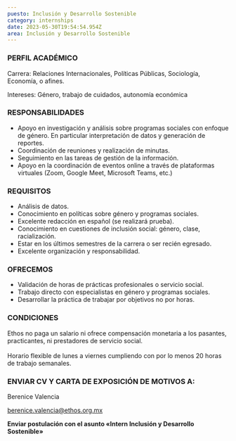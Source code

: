 ```yaml
---
puesto: Inclusión y Desarrollo Sostenible
category: internships
date: 2023-05-30T19:54:54.954Z
area: Inclusión y Desarrollo Sostenible
---
```

### PERFIL ACADÉMICO

Carrera: Relaciones Internacionales, Políticas Públicas, Sociología, Economía, o afines.

Intereses: Género, trabajo de cuidados, autonomía económica  

### RESPONSABILIDADES

* Apoyo en investigación y análisis sobre programas sociales con enfoque de género. En particular interpretación de datos y generación de reportes. 
* Coordinación de reuniones y realización de minutas. 
* Seguimiento en las tareas de gestión de la información.
* Apoyo en la coordinación de eventos online a través de plataformas virtuales (Zoom, Google Meet, Microsoft Teams, etc.)

### REQUISITOS

* Análisis de datos. 
* Conocimiento en políticas sobre género y programas sociales.  
* Excelente redacción en español (se realizará prueba).   
* Conocimiento en cuestiones de inclusión social: género, clase, racialización. 
* Estar en los últimos semestres de la carrera o ser recién egresado. 
* Excelente organización y responsabilidad.

### OFRECEMOS

* Validación de horas de prácticas profesionales o servicio social. 
* Trabajo directo con especialistas en género y programas sociales.
* Desarrollar la práctica de trabajar por objetivos no por horas.

### CONDICIONES

Ethos no paga un salario ni ofrece compensación monetaria a los pasantes, practicantes, ni prestadores de servicio social.\
\
Horario flexible de lunes a viernes cumpliendo con por lo menos 20 horas de trabajo semanales.

### ENVIAR CV Y CARTA DE EXPOSICIÓN DE MOTIVOS A:

Berenice Valencia

[berenice.valencia@ethos.org.mx](mailto:berenice.valencia@ethos.org.mx) 

**Enviar postulación con el asunto «Intern Inclusión y Desarrollo Sostenible»**